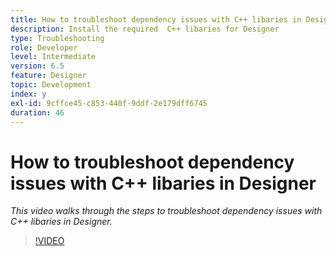 ```yaml
---
title: How to troubleshoot dependency issues with C++ libaries in Designer
description: Install the required  C++ libaries for Designer
type: Troubleshooting
role: Developer
level: Intermediate
version: 6.5
feature: Designer
topic: Development
index: y
exl-id: 9cffce45-c853-440f-9ddf-2e179dff6745
duration: 46
---
```

# How to troubleshoot dependency issues with C++ libaries in Designer

*This video walks through the steps to troubleshoot dependency issues with C++ libaries in Designer.*

>[!VIDEO](https://video.tv.adobe.com/v/335576?quality=12&learn=on)
